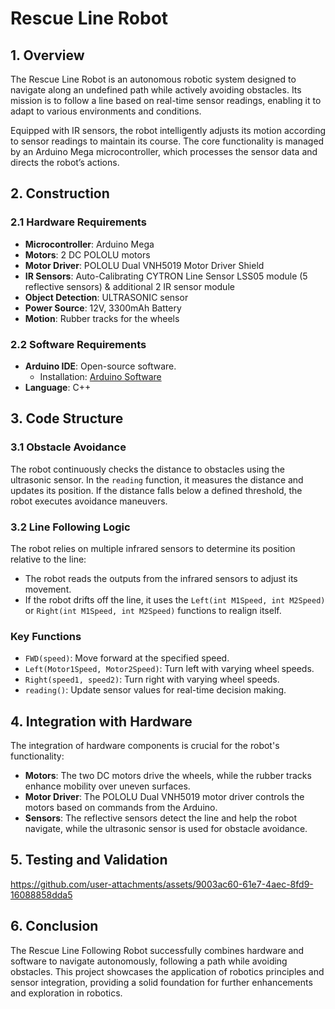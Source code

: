 # Rescue Line Robot

## 1. Overview
The Rescue Line Robot is an autonomous robotic system designed to navigate along an undefined path while actively avoiding obstacles. Its mission is to follow a line based on real-time sensor readings, enabling it to adapt to various environments and conditions.

Equipped with IR sensors, the robot intelligently adjusts its motion according to sensor readings to maintain its course. The core functionality is managed by an Arduino Mega microcontroller, which processes the sensor data and directs the robot’s actions.

## 2. Construction

### 2.1 Hardware Requirements
- **Microcontroller**: Arduino Mega
- **Motors**: 2 DC POLOLU motors
- **Motor Driver**: POLOLU Dual VNH5019 Motor Driver Shield
- **IR Sensors**: Auto-Calibrating CYTRON Line Sensor LSS05 module (5 reflective sensors) & additional 2 IR sensor module
- **Object Detection**: ULTRASONIC sensor
- **Power Source**: 12V, 3300mAh Battery
- **Motion**: Rubber tracks for the wheels

### 2.2 Software Requirements
- **Arduino IDE**: Open-source software.
  - Installation: [Arduino Software](https://www.arduino.cc/en/software)
- **Language**: C++

## 3. Code Structure

### 3.1 Obstacle Avoidance
The robot continuously checks the distance to obstacles using the ultrasonic sensor. In the `reading` function, it measures the distance and updates its position. If the distance falls below a defined threshold, the robot executes avoidance maneuvers.

### 3.2 Line Following Logic
The robot relies on multiple infrared sensors to determine its position relative to the line:
- The robot reads the outputs from the infrared sensors to adjust its movement.
- If the robot drifts off the line, it uses the `Left(int M1Speed, int M2Speed)` or `Right(int M1Speed, int M2Speed)` functions to realign itself.

### Key Functions
- `FWD(speed)`: Move forward at the specified speed.
- `Left(Motor1Speed, Motor2Speed)`: Turn left with varying wheel speeds.
- `Right(speed1, speed2)`: Turn right with varying wheel speeds.
- `reading()`: Update sensor values for real-time decision making.

## 4. Integration with Hardware
The integration of hardware components is crucial for the robot's functionality:
- **Motors**: The two DC motors drive the wheels, while the rubber tracks enhance mobility over uneven surfaces.
- **Motor Driver**: The POLOLU Dual VNH5019 motor driver controls the motors based on commands from the Arduino.
- **Sensors**: The reflective sensors detect the line and help the robot navigate, while the ultrasonic sensor is used for obstacle avoidance.

## 5. Testing and Validation

https://github.com/user-attachments/assets/9003ac60-61e7-4aec-8fd9-16088858dda5

## 6. Conclusion
The Rescue Line Following Robot successfully combines hardware and software to navigate autonomously, following a path while avoiding obstacles. This project showcases the application of robotics principles and sensor integration, providing a solid foundation for further enhancements and exploration in robotics.

